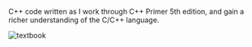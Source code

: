 C++ code written as I work through C++ Primer 5th edition, and gain a richer understanding of the C/C++ language.


![textbook](primer.PNG)
